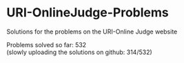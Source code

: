 # URI-OnlineJudge-Problems
Solutions for the problems on the URI-Online Judge website

Problems solved so far: 532  
(slowly uploading the solutions on github: 314/532)  